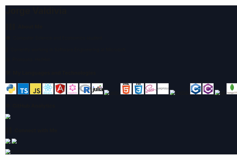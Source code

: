 <div style="background-color:#111622; width:100vw;">
 
 # Jorge Valdivia

### 👨🏻‍💻 &nbsp;About Me

🎓 &nbsp;Computer Science and Economics student

🤖 &nbsp;Currently working in Software Engineering at Microsoft
 
😄 &nbsp;Pronouns: He/Him
  
 ### 🛠 &nbsp;My Languages and Technologies
<p align="center">  

 <a href="https://www.python.org" target="_blank" rel="noreferrer"> <img src="https://raw.githubusercontent.com/devicons/devicon/master/icons/python/python-original.svg" alt="python" width="35" height="35"/> </a> 
 <a href="https://www.w3schools.com/typescript/" target="_blank" rel="noreferrer"> <img src="https://raw.githubusercontent.com/devicons/devicon/master/icons/typescript/typescript-original.svg" alt="typescript" width="35" height="35"/> </a> 
 <a href="https://developer.mozilla.org/en-US/docs/Web/JavaScript" target="_blank" rel="noreferrer"> <img src="https://raw.githubusercontent.com/devicons/devicon/master/icons/javascript/javascript-original.svg" alt="javascript" width="35" height="35"/> </a> 
 <a href="https://reactjs.org/" target="_blank" rel="noreferrer"> <img src="https://raw.githubusercontent.com/devicons/devicon/master/icons/react/react-original-wordmark.svg" alt="react" width="35" height="35"/></a> 
 <a href="https://angular.io/guide/reactive-forms" target="_blank" rel="noreferrer"> <img src="https://raw.githubusercontent.com/devicons/devicon/master/icons/angularjs/angularjs-original.svg" alt="angular" width="35" height="35"/> </a> 
 <a href="https://graphql.org/learn/" target="_blank" rel="noreferrer"> <img src="https://raw.githubusercontent.com/devicons/devicon/master/icons/graphql/graphql-plain-wordmark.svg" alt="graphql" width="35" height="35"/> </a> <a href="https://www.w3schools.com/r/" target="_blank" rel="noreferrer"> <img src="https://raw.githubusercontent.com/devicons/devicon/master//icons/r/r-original.svg" alt="R" width="35" height="35"/> </a>
 <a href="https://julialang.org/" target="_blank" rel="noreferrer"> <img src="https://raw.githubusercontent.com/devicons/devicon/master/icons/julia/julia-original-wordmark.svg" alt="julia" width="35" height="35"/>  </a> 
 <a href="https://unity.com/" target="_blank" rel="noreferrer"> <img src="https://www.vectorlogo.zone/logos/unity3d/unity3d-icon.svg" alt="unity" width="35" height="35"/>  </a> 
<a href="https://www.w3.org/html/" target="_blank" rel="noreferrer"> <img src="https://raw.githubusercontent.com/devicons/devicon/master/icons/html5/html5-original-wordmark.svg" alt="html5" width="35" height="35"/> </a> <a href="https://www.w3schools.com/css/" target="_blank" rel="noreferrer"> <img src="https://raw.githubusercontent.com/devicons/devicon/master/icons/css3/css3-original-wordmark.svg" alt="css3" width="35" height="35"/> </a> <a href="https://sass-lang.com" target="_blank" rel="noreferrer"> <img src="https://raw.githubusercontent.com/devicons/devicon/master/icons/sass/sass-original.svg" alt="sass" width="35" height="35"/> </a> <a href="https://expressjs.com" target="_blank" rel="noreferrer"> <img src="https://raw.githubusercontent.com/devicons/devicon/master/icons/express/express-original-wordmark.svg" alt="express" width="35" height="35"/> </a>
 <a href="https://www.mathworks.com/" target="_blank" rel="noreferrer"> <img src="https://upload.wikimedia.org/wikipedia/commons/2/21/Matlab_Logo.png" alt="matlab" width="35" height="35"/> </a>
 <a href="https://www.w3schools.com/cpp/" target="_blank" rel="noreferrer"> <img src="https://raw.githubusercontent.com/devicons/devicon/master/icons/cplusplus/cplusplus-original.svg" alt="cplusplus" width="35" height="35"/> </a> 
  <a href="https://www.w3schools.com/cs/" target="_blank" rel="noreferrer"> <img src="https://raw.githubusercontent.com/devicons/devicon/master/icons/csharp/csharp-original.svg" alt="csharp" width="35" height="35"/> </a> 
  <a href="https://git-scm.com/" target="_blank" rel="noreferrer"> <img src="https://www.vectorlogo.zone/logos/git-scm/git-scm-icon.svg" alt="git" width="35" height="35"/> </a> <a href="https://www.mongodb.com/" target="_blank" rel="noreferrer"> <img src="https://raw.githubusercontent.com/devicons/devicon/master/icons/mongodb/mongodb-original-wordmark.svg" alt="mongodb" width="35" height="35"/> </a> 
  <a href="https://www.mysql.com/" target="_blank" rel="noreferrer"> <img src="https://raw.githubusercontent.com/devicons/devicon/master/icons/mysql/mysql-original-wordmark.svg" alt="mysql" width="35" height="35"/> </a> 
  <a href="https://nodejs.org" target="_blank" rel="noreferrer"> <img src="https://raw.githubusercontent.com/devicons/devicon/master/icons/nodejs/nodejs-original-wordmark.svg" alt="nodejs" width="35" height="35"/> </a>
  <a href="https://nextjs.org/" target="_blank" rel="noreferrer"> <img src="https://cdn.worldvectorlogo.com/logos/nextjs-2.svg" alt="nextjs" width="35" height="35"/> </a>


</p>
  
### ⚙️ &nbsp;GitHub Analytics

<p align="left">
 
<picture>
<source
  srcset="https://github-readme-stats-sigma-five.vercel.app/api?username=valjor98&show_icons=true&theme=dark&count_private=true"
  media="(prefers-color-scheme: dark)"
/>
<source
  srcset="https://github-readme-stats-sigma-five.vercel.app/api?username=valjor98&show_icons=true"
  media="(prefers-color-scheme: light), (prefers-color-scheme: no-preference)"
/>
<img src="https://github-readme-stats-sigma-five.vercel.app/api?username=valjor98&show_icons=true" />
</picture>
 
 
</p>
 
### 🤝🏻 &nbsp;Connect with Me

<p align="left">
<a href="https://www.linkedin.com/in/jorge-valdiviap/"><img src="https://img.shields.io/badge/-Jorge%20Valdivia-0077B5?style=flat-square&logo=Linkedin&logoColor=white"/></a>
<a href="mailto:a00831133@gmail.com"><img src="https://img.shields.io/badge/-a00831133@tec.mx-034fa0?style=flat-square&logo=Gmail&logoColor=white"/></a>
</p>
  
<p align="left"> <img src="https://komarev.com/ghpvc/?username=valjor98&label=Profile Views&color=blueviolet&style=flat-square" alt="Profile Views" /> </p>

 
<div>
